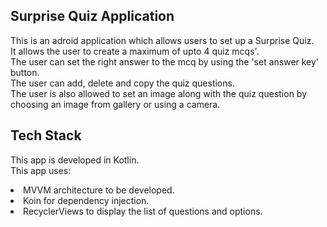 ## Surprise Quiz Application

This is an adroid application which allows users to set up a Surprise Quiz.<br>
It allows the user to create a maximum of upto 4 quiz mcqs'.<br>
The user can set the right answer to the mcq by using the 'set answer key' button.<br>
The user can add, delete and copy the quiz questions.<br>
The user is also allowed to set an image along with the quiz question by  choosing an image from gallery or using a camera.<br>

## Tech Stack
This app is developed in Kotlin.<br>
This app uses: <br>
 <li>MVVM architecture to be developed. <br>
 <li>Koin for dependency injection. <br>
 <li>RecyclerViews to display the list of questions and options. <br>
